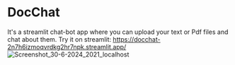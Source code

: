 # DocChat
It's a streamlit chat-bot app where you can upload your text or Pdf files and chat about them.
Try it on streamlit: https://docchat-2n7h6izmoqvrdkg2hr7npk.streamlit.app/
![Screenshot_30-6-2024_2021_localhost](https://github.com/Anschoudary/DocChat/assets/108094647/a6a901bb-244c-4368-9101-c3e7ac0f65fa)
